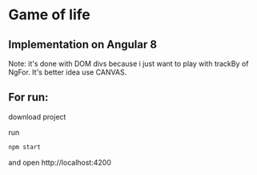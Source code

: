 # Game of life
## Implementation on Angular 8

Note: it's done with DOM divs because i just want to play with trackBy of NgFor. It's better idea use CANVAS.

## For run: 

download project

run 
```bash
npm start
```

and open http://localhost:4200
